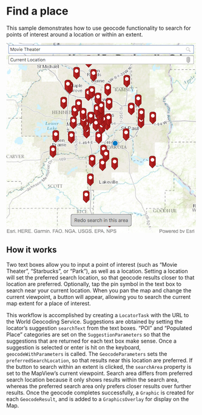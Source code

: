 # Find a place

This sample demonstrates how to use geocode functionality to search for
points of interest around a location or within an extent.

![](screenshot.png)

## How it works

Two text boxes allow you to input a point of interest (such as “Movie
Theater”, “Starbucks”, or “Park”), as well as a location. Setting a
location will set the preferred search location, so that geocode results
closer to that location are preferred. Optionally, tap the pin symbol in
the text box to search near your current location. When you pan the map
and change the current viewpoint, a button will appear, allowing you to
search the current map extent for a place of interest.

This workflow is accomplished by creating a `LocatorTask` with the URL
to the World Geocoding Service. Suggestions are obtained by setting the
locator’s suggestion `searchText` from the text boxes. “POI” and
“Populated Place” categories are set on the `SuggestionParameters` so
that the suggestions that are returned for each text box make sense.
Once a suggestion is selected or enter is hit on the keyboard,
`geocodeWithParameters` is called. The `GeocodeParameters` sets the
`preferredSearchLocation`, so that results near this location are
preferred. If the button to search within an extent is clicked, the
`searchArea` property is set to the MapView’s current viewpoint. Search
area differs from preferred search location because it only shows
results within the search area, whereas the preferred search area only
prefers closer results over further results. Once the geocode completes
successfully, a `Graphic` is created for each `GeocodeResult`, and is
added to a `GraphicsOverlay` for display on the Map.
